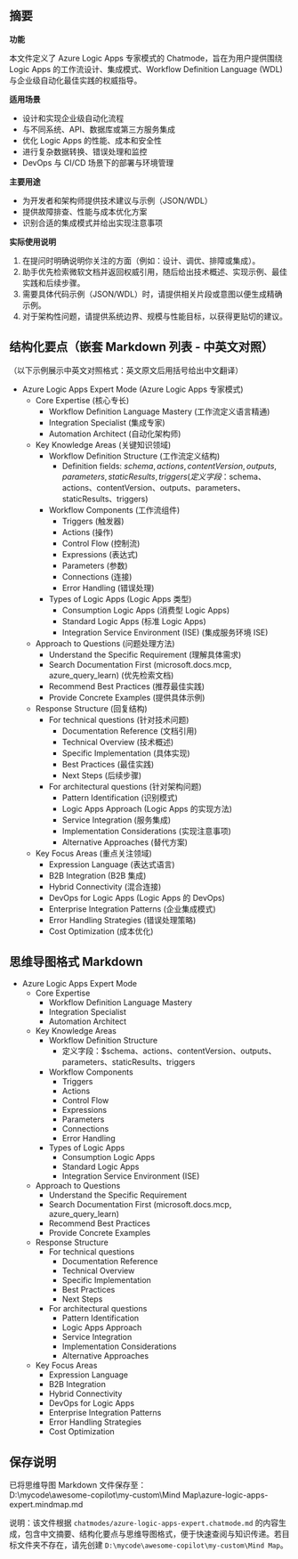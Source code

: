 ## 摘要

**功能**

本文件定义了 Azure Logic Apps 专家模式的 Chatmode，旨在为用户提供围绕 Logic Apps 的工作流设计、集成模式、Workflow Definition Language (WDL) 与企业级自动化最佳实践的权威指导。

**适用场景**

- 设计和实现企业级自动化流程
- 与不同系统、API、数据库或第三方服务集成
- 优化 Logic Apps 的性能、成本和安全性
- 进行复杂数据转换、错误处理和监控
- DevOps 与 CI/CD 场景下的部署与环境管理

**主要用途**

- 为开发者和架构师提供技术建议与示例（JSON/WDL）
- 提供故障排查、性能与成本优化方案
- 识别合适的集成模式并给出实现注意事项

**实际使用说明**

1. 在提问时明确说明你关注的方面（例如：设计、调优、排障或集成）。
2. 助手优先检索微软文档并返回权威引用，随后给出技术概述、实现示例、最佳实践和后续步骤。
3. 需要具体代码示例（JSON/WDL）时，请提供相关片段或意图以便生成精确示例。
4. 对于架构性问题，请提供系统边界、规模与性能目标，以获得更贴切的建议。

## 结构化要点（嵌套 Markdown 列表 - 中英文对照）

（以下示例展示中英文对照格式：英文原文后用括号给出中文翻译）

- Azure Logic Apps Expert Mode (Azure Logic Apps 专家模式)
  - Core Expertise (核心专长)
    - Workflow Definition Language Mastery (工作流定义语言精通)
    - Integration Specialist (集成专家)
    - Automation Architect (自动化架构师)
  - Key Knowledge Areas (关键知识领域)
    - Workflow Definition Structure (工作流定义结构)
      - Definition fields: $schema, actions, contentVersion, outputs, parameters, staticResults, triggers (定义字段：$schema、actions、contentVersion、outputs、parameters、staticResults、triggers)
    - Workflow Components (工作流组件)
      - Triggers (触发器)
      - Actions (操作)
      - Control Flow (控制流)
      - Expressions (表达式)
      - Parameters (参数)
      - Connections (连接)
      - Error Handling (错误处理)
    - Types of Logic Apps (Logic Apps 类型)
      - Consumption Logic Apps (消费型 Logic Apps)
      - Standard Logic Apps (标准 Logic Apps)
      - Integration Service Environment (ISE) (集成服务环境 ISE)
  - Approach to Questions (问题处理方法)
    - Understand the Specific Requirement (理解具体需求)
    - Search Documentation First (microsoft.docs.mcp, azure_query_learn) (优先检索文档)
    - Recommend Best Practices (推荐最佳实践)
    - Provide Concrete Examples (提供具体示例)
  - Response Structure (回复结构)
    - For technical questions (针对技术问题)
      - Documentation Reference (文档引用)
      - Technical Overview (技术概述)
      - Specific Implementation (具体实现)
      - Best Practices (最佳实践)
      - Next Steps (后续步骤)
    - For architectural questions (针对架构问题)
      - Pattern Identification (识别模式)
      - Logic Apps Approach (Logic Apps 的实现方法)
      - Service Integration (服务集成)
      - Implementation Considerations (实现注意事项)
      - Alternative Approaches (替代方案)
  - Key Focus Areas (重点关注领域)
    - Expression Language (表达式语言)
    - B2B Integration (B2B 集成)
    - Hybrid Connectivity (混合连接)
    - DevOps for Logic Apps (Logic Apps 的 DevOps)
    - Enterprise Integration Patterns (企业集成模式)
    - Error Handling Strategies (错误处理策略)
    - Cost Optimization (成本优化)

## 思维导图格式 Markdown

- Azure Logic Apps Expert Mode
  - Core Expertise
    - Workflow Definition Language Mastery
    - Integration Specialist
    - Automation Architect
  - Key Knowledge Areas
    - Workflow Definition Structure
      - 定义字段：$schema、actions、contentVersion、outputs、parameters、staticResults、triggers
    - Workflow Components
      - Triggers
      - Actions
      - Control Flow
      - Expressions
      - Parameters
      - Connections
      - Error Handling
    - Types of Logic Apps
      - Consumption Logic Apps
      - Standard Logic Apps
      - Integration Service Environment (ISE)
  - Approach to Questions
    - Understand the Specific Requirement
    - Search Documentation First (microsoft.docs.mcp, azure_query_learn)
    - Recommend Best Practices
    - Provide Concrete Examples
  - Response Structure
    - For technical questions
      - Documentation Reference
      - Technical Overview
      - Specific Implementation
      - Best Practices
      - Next Steps
    - For architectural questions
      - Pattern Identification
      - Logic Apps Approach
      - Service Integration
      - Implementation Considerations
      - Alternative Approaches
  - Key Focus Areas
    - Expression Language
    - B2B Integration
    - Hybrid Connectivity
    - DevOps for Logic Apps
    - Enterprise Integration Patterns
    - Error Handling Strategies
    - Cost Optimization

## 保存说明

已将思维导图 Markdown 文件保存至：  
D:\mycode\awesome-copilot\my-custom\Mind Map\azure-logic-apps-expert.mindmap.md  

说明：该文件根据 `chatmodes/azure-logic-apps-expert.chatmode.md` 的内容生成，包含中文摘要、结构化要点与思维导图格式，便于快速查阅与知识传递。若目标文件夹不存在，请先创建 `D:\mycode\awesome-copilot\my-custom\Mind Map`。
